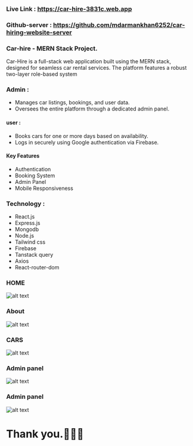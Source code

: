 ### Live Link : https://car-hire-3831c.web.app
### Github-server : https://github.com/mdarmankhan6252/car-hiring-website-server

### Car-hire - MERN Stack Project.
<p>Car-Hire is a full-stack web application built using the MERN stack, designed for seamless car rental services. The platform features a robust two-layer role-based system</p>

### Admin :
- Manages car listings, bookings, and user data.
- Oversees the entire platform through a dedicated admin panel.

#### user :
- Books cars for one or more days based on availability.
- Logs in securely using Google authentication via Firebase.

#### Key Features
- Authentication
- Booking System
- Admin Panel
- Mobile Responsiveness

### Technology : 
- React.js
- Express.js
- Mongodb
- Node.js
- Tailwind css
- Firebase
- Tanstack query
- Axios
- React-router-dom

### HOME
![alt text](https://scontent.fjsr8-1.fna.fbcdn.net/v/t1.15752-9/462579957_882849947264899_7991142668417091150_n.png?stp=dst-png_s1080x2048&_nc_cat=102&ccb=1-7&_nc_sid=9f807c&_nc_eui2=AeGYQZGX9ALEGllOAwclZjgDHPVdPF_iTxAc9V08X-JPEAg5DI1WXkobwME8rWkU68XJI-21mwLNZDa8H0jFVMCq&_nc_ohc=YjMUv8AavZQQ7kNvgFebW6y&_nc_zt=23&_nc_ht=scontent.fjsr8-1.fna&oh=03_Q7cD1gHImlGFGERQbWbn4WPEPZNici7_E_i6WiYpZdiQ78Pa9Q&oe=678C8E38)

### About
![alt text](https://i.ibb.co.com/FwYtSF3/about.png)

### CARS
![alt text](https://i.ibb.co.com/jy0S5N4/cars.png)

### Admin panel
![alt text](https://i.ibb.co.com/5Gr9QCW/admin.png)

### Admin panel
![alt text](https://i.ibb.co.com/y4L94kc/items.png)

# Thank you.💖💖💖


